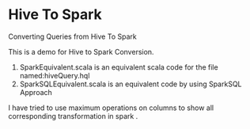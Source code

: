 # Hive To Spark
Converting Queries from Hive To Spark

This is a demo for Hive to Spark Conversion.

1. SparkEquivalent.scala is an equivalent scala code for the file named:hiveQuery.hql
2. SparkSQLEquivalent.scala is an equivalent code by using SparkSQL Approach

I have tried to use maximum operations on columns to show all corresponding transformation in spark .
